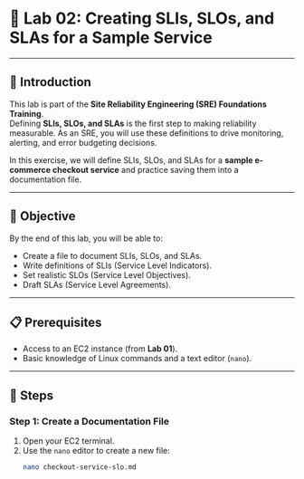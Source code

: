 # 🧪 Lab 02: Creating SLIs, SLOs, and SLAs for a Sample Service  

---

## 📘 Introduction  
This lab is part of the **Site Reliability Engineering (SRE) Foundations Training**.  
Defining **SLIs, SLOs, and SLAs** is the first step to making reliability measurable. As an SRE, you will use these definitions to drive monitoring, alerting, and error budgeting decisions.  

In this exercise, we will define SLIs, SLOs, and SLAs for a **sample e-commerce checkout service** and practice saving them into a documentation file.  

---

## 🎯 Objective  
By the end of this lab, you will be able to:  
- Create a file to document SLIs, SLOs, and SLAs.  
- Write definitions of SLIs (Service Level Indicators).  
- Set realistic SLOs (Service Level Objectives).  
- Draft SLAs (Service Level Agreements).  

---

## 📋 Prerequisites  
- Access to an EC2 instance (from **Lab 01**).  
- Basic knowledge of Linux commands and a text editor (`nano`).  

---

## 🔨 Steps  

### Step 1: Create a Documentation File  
1. Open your EC2 terminal.  
2. Use the `nano` editor to create a new file:  
   ```bash
   nano checkout-service-slo.md

